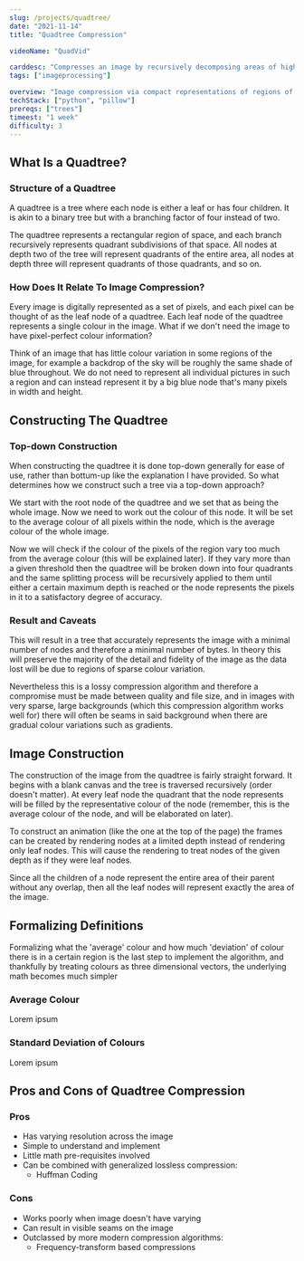 ```yaml
---
slug: /projects/quadtree/
date: "2021-11-14"
title: "Quadtree Compression"

videoName: "QuadVid"

carddesc: "Compresses an image by recursively decomposing areas of high deviation into four smaller sections."
tags: ["imageprocessing"]

overview: "Image compression via compact representations of regions of colour"
techStack: ["python", "pillow"]
prereqs: ["trees"]
timeest: "1 week"
difficulty: 3
---
```


## What Is a Quadtree?
### Structure of a Quadtree
A quadtree is a tree where each node is either a leaf or has four children. It is akin to a binary tree but with a branching factor of four instead of two.

The quadtree represents a rectangular region of space, and each branch recursively represents quadrant subdivisions of that space. All nodes at depth two of the tree will represent quadrants of the entire area, all nodes at depth three will represent quadrants of those quadrants, and so on. 

### How Does It Relate To Image Compression?
Every image is digitally represented as a set of pixels, and each pixel can be thought of as the leaf node of a quadtree. Each leaf node of the quadtree represents a single colour in the image.
What if we don't need the image to have pixel-perfect colour information? 

Think of an image that has little colour variation in some regions of the image, for example a backdrop of the sky will be roughly the same shade of blue throughout. We do not need to represent all individual pictures in such a region and can instead represent it by a big blue node that's many pixels in width and height.

## Constructing The Quadtree
### Top-down Construction
When constructing the quadtree it is done top-down generally for ease of use, rather than bottum-up like the explanation I have provided. So what determines how we construct such a tree via a top-down approach?

We start with the root node of the quadtree and we set that as being the whole image. Now we need to work out the colour of this node. It will be set to the average colour of all pixels within the node, which is the average colour of the whole image.

Now we will check if the colour of the pixels of the region vary too much from the average colour (this will be explained later). If they vary more than a given threshold then the quadtree will be broken down into four quadrants and the same splitting process will be recursively applied to them until either a certain maximum depth is reached or the node represents the pixels in it to a satisfactory degree of accuracy.

### Result and Caveats
This will result in a tree that accurately represents the image with a minimal number of nodes and therefore a minimal number of bytes. In theory this will preserve the majority of the detail and fidelity of the image as the data lost will be due to regions of sparse colour variation.

Nevertheless this is a lossy compression algorithm and therefore a compromise must be made between quality and file size, and in images with very sparse, large backgrounds (which this compression algorithm works well for) there will often be seams in said background when there are gradual colour variations such as gradients.

## Image Construction
The construction of the image from the quadtree is fairly straight forward. It begins with a blank canvas and the tree is traversed recursively (order doesn't matter). At every leaf node the quadrant that the node represents will be filled by the representative colour of the node (remember, this is the average colour of the node, and will be elaborated on later).

To construct an animation (like the one at the top of the page) the frames can be created by rendering nodes at a limited depth instead of rendering only leaf nodes. This will cause the rendering to treat nodes of the given depth as if they were leaf nodes.

Since all the children of a node represent the entire area of their parent without any overlap, then all the leaf nodes will represent exactly the area of the image.

## Formalizing Definitions

Formalizing what the 'average' colour and how much 'deviation' of colour there is in a certain region is the last step to implement the algorithm, and thankfully by treating colours as three dimensional vectors, the underlying math becomes much simpler
### Average Colour
Lorem ipsum

### Standard Deviation of Colours
Lorem ipsum

## Pros and Cons of Quadtree Compression
### Pros
- Has varying resolution across the image
- Simple to understand and implement
- Little math pre-requisites involved
- Can be combined with generalized lossless compression: 
    - Huffman Coding

### Cons
- Works poorly when image doesn't have varying
- Can result in visible seams on the image
- Outclassed by more modern compression algorithms:
    - Frequency-transform based compressions
